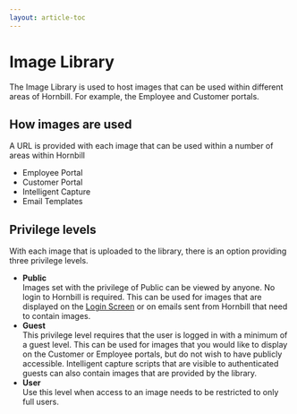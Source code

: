 ```yaml
---
layout: article-toc
---
```

# Image Library
The Image Library is used to host images that can be used within different areas of Hornbill. For example, the Employee and Customer portals.

## How images are used
A URL is provided with each image that can be used within a number of areas within Hornbill
* Employee Portal
* Customer Portal
* Intelligent Capture
* Email Templates

## Privilege levels
With each image that is uploaded to the library, there is an option providing three privilege levels.
* **Public**<br>Images set with the privilege of Public can be viewed by anyone.  No login to Hornbill is required.  This can be used for images that are displayed on the [Login Screen](/esp-config/customize/login-screen#splash-image) or on emails sent from Hornbill that need to contain images.
* **Guest**<br>This privilege level requires that the user is logged in with a minimum of a guest level.  This can be used for images that you would like to display on the Customer or Employee portals, but do not wish to have publicly accessible. Intelligent capture scripts that are visible to authenticated guests can also contain images that are provided by the library.
* **User**<br>Use this level when access to an image needs to be restricted to only full users.  
